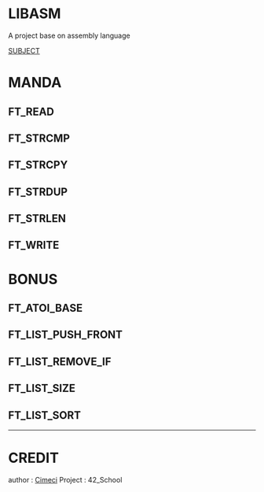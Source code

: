 # LIBASM

A project base on assembly language

[SUBJECT](en.subject.libasm.pdf)

# MANDA

## FT_READ

## FT_STRCMP

## FT_STRCPY

## FT_STRDUP

## FT_STRLEN

## FT_WRITE

# BONUS

## FT_ATOI_BASE

## FT_LIST_PUSH_FRONT

## FT_LIST_REMOVE_IF

## FT_LIST_SIZE

## FT_LIST_SORT

---

# CREDIT

author : [Cimeci](https://github.com/Cimeci)
Project : 42_School